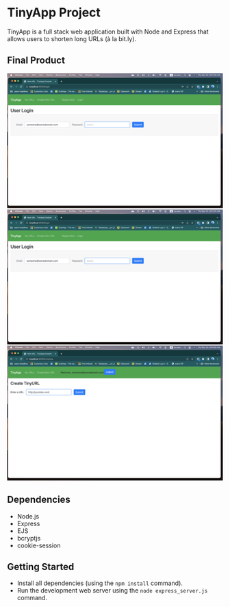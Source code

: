 # TinyApp Project

TinyApp is a full stack web application built with Node and Express that allows users to shorten long URLs (à la bit.ly).

## Final Product

!["screenshot of Register"](https://github.com/shovon231/tinyapp/blob/master/docs/loginURL.png?raw=true)
!["screenshot of login"](https://github.com/shovon231/tinyapp/blob/master/docs/loginURL.png?raw=true)
!["screenshot New URL"](https://github.com/shovon231/tinyapp/blob/master/docs/newURL.png?raw=true)

## Dependencies

- Node.js
- Express
- EJS
- bcryptjs
- cookie-session

## Getting Started

- Install all dependencies (using the `npm install` command).
- Run the development web server using the `node express_server.js` command.